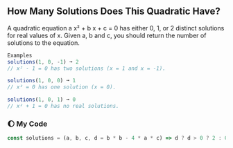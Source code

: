 ## How Many Solutions Does This Quadratic Have?

A quadratic equation a x² + b x + c = 0 has either 0, 1, or 2 distinct solutions for real values of x. Given a, b and c, you should return the number of solutions to the equation.
```js
Examples
solutions(1, 0, -1) ➞ 2
// x² - 1 = 0 has two solutions (x = 1 and x = -1).

solutions(1, 0, 0) ➞ 1
// x² = 0 has one solution (x = 0).

solutions(1, 0, 1) ➞ 0
// x² + 1 = 0 has no real solutions.
```
### 🌔 My Code
```js
const solutions = (a, b, c, d = b * b - 4 * a * c) => d ? d > 0 ? 2 : 0 : 1;

```
